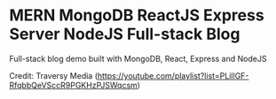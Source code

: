 # MERN MongoDB ReactJS Express Server NodeJS Full-stack Blog
Full-stack blog demo built with MongoDB, React, Express and NodeJS

Credit: Traversy Media (https://youtube.com/playlist?list=PLillGF-RfqbbQeVSccR9PGKHzPJSWqcsm)

